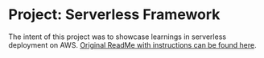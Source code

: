 # Project: Serverless Framework

The intent of this project was to showcase learnings in serverless deployment on AWS. [Original ReadMe with instructions can be found here](https://github.com/marq-oh/cdnd-p4/blob/master/README_orig.md).